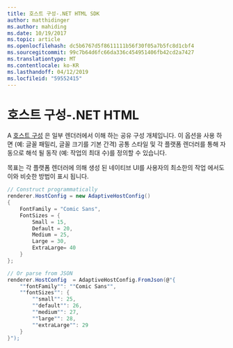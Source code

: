 ```yaml
---
title: 호스트 구성-.NET HTML SDK
author: matthidinger
ms.author: mahiding
ms.date: 10/19/2017
ms.topic: article
ms.openlocfilehash: dc5b6767d5f8611111b56f30f05a7b5fc8d1cbf4
ms.sourcegitcommit: 99c7b64d6fc66da336c454951406fb42cd2a7427
ms.translationtype: MT
ms.contentlocale: ko-KR
ms.lasthandoff: 04/12/2019
ms.locfileid: "59552415"
---
```

# <a name="host-config---net-html"></a>호스트 구성-.NET HTML

A [호스트 구성](../../../rendering-cards/host-config.md) 은 일부 렌더러에서 이해 하는 공유 구성 개체입니다. 이 옵션을 사용 하면 (예: 글꼴 패밀리, 글꼴 크기를 기본 간격) 공통 스타일 및 각 플랫폼 렌더러를 통해 자동으로 해석 될 동작 (예: 작업의 최대 수)를 정의할 수 있습니다. 

목표는 각 플랫폼 렌더러에 의해 생성 된 네이티브 UI를 사용자의 최소한의 작업 에서도 이와 비슷한 방법이 표시 됩니다.

```csharp
// Construct programmatically
renderer.HostConfig = new AdaptiveHostConfig() 
{
    FontFamily = "Comic Sans",
    FontSizes = {
        Small = 15,
        Default = 20,
        Medium = 25,
        Large = 30,
        ExtraLarge= 40
    }
};

// Or parse from JSON
renderer.HostConfig  = AdaptiveHostConfig.FromJson(@"{
    ""fontFamily"": ""Comic Sans"",
    ""fontSizes"": {
        ""small"": 25,
        ""default"": 26,
        ""medium"": 27,
        ""large"": 28,
        ""extraLarge"": 29
    }
}");
```